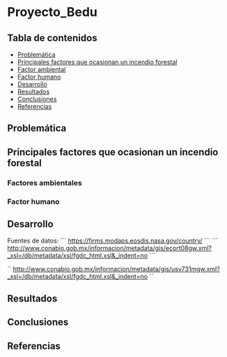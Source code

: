 # Proyecto_Bedu


## Tabla de contenidos
- [Problemática](#problemática)
- [Principales factores que ocasionan un incendio forestal](#principales-factores-que-ocasionan-un-incendio-forestal)
- [Factor ambiental](##factor-ambiental)
- [Factor humano](##factor-humano)
- [Desarrollo](#desarrollo)
- [Resultados](#resultados)
- [Conclusiones](#conclusiones)
- [Referencias](#referencias)
## Problemática


## Principales factores que ocasionan un incendio forestal
### Factores ambientales
### Factor humano

## Desarrollo
Fuentes de datos:
´´´
https://firms.modaps.eosdis.nasa.gov/country/
´´´
´´´
http://www.conabio.gob.mx/informacion/metadata/gis/ecort08gw.xml?_xsl=/db/metadata/xsl/fgdc_html.xsl&_indent=no
´´´

´´
http://www.conabio.gob.mx/informacion/metadata/gis/usv731mgw.xml?_xsl=/db/metadata/xsl/fgdc_html.xsl&_indent=no
´´

## Resultados

## Conclusiones

## Referencias
